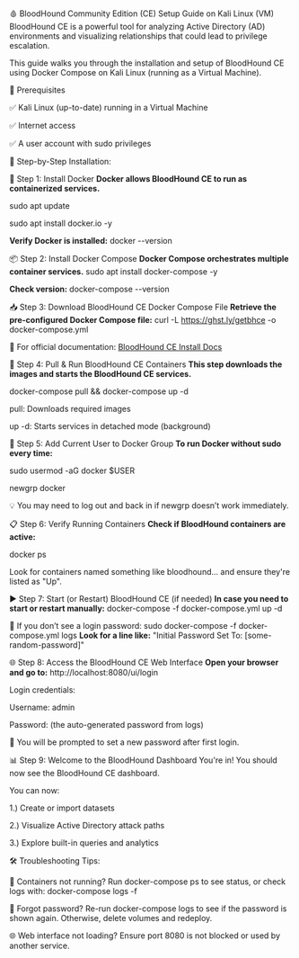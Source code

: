🩸 BloodHound Community Edition (CE) Setup Guide on Kali Linux (VM)
BloodHound CE is a powerful tool for analyzing Active Directory (AD) environments and visualizing relationships that could lead to privilege escalation.

This guide walks you through the installation and setup of BloodHound CE using Docker Compose on Kali Linux (running as a Virtual Machine).

🔧 Prerequisites

✅ Kali Linux (up-to-date) running in a Virtual Machine

✅ Internet access

✅ A user account with sudo privileges

🚀 Step-by-Step Installation:

🐳 Step 1: Install Docker
**Docker allows BloodHound CE to run as containerized services.**

sudo apt update

sudo apt install docker.io -y

**Verify Docker is installed:**
docker --version

📦 Step 2: Install Docker Compose
**Docker Compose orchestrates multiple container services.**
sudo apt install docker-compose -y

**Check version:**
docker-compose --version

📥 Step 3: Download BloodHound CE Docker Compose File
**Retrieve the pre-configured Docker Compose file:**
curl -L https://ghst.ly/getbhce -o docker-compose.yml

🔗 For official documentation:
[BloodHound CE Install Docs](https://bloodhound.specterops.io/get-started/quickstart/community-edition-quickstart)

🔄 Step 4: Pull & Run BloodHound CE Containers
**This step downloads the images and starts the BloodHound CE services.**

docker-compose pull && docker-compose up -d

pull: Downloads required images

up -d: Starts services in detached mode (background)

👤 Step 5: Add Current User to Docker Group
**To run Docker without sudo every time:**

sudo usermod -aG docker $USER

newgrp docker

💡 You may need to log out and back in if newgrp doesn’t work immediately.

📋 Step 6: Verify Running Containers
**Check if BloodHound containers are active:**

docker ps

Look for containers named something like bloodhound... and ensure they're listed as "Up".

▶️ Step 7: Start (or Restart) BloodHound CE (if needed)
**In case you need to start or restart manually:**
docker-compose -f docker-compose.yml up -d

📜 If you don’t see a login password:
sudo docker-compose -f docker-compose.yml logs
**Look for a line like:**
"Initial Password Set To: [some-random-password]"

🌐 Step 8: Access the BloodHound CE Web Interface
**Open your browser and go to:**
http://localhost:8080/ui/login

Login credentials:

Username: admin

Password: (the auto-generated password from logs)

🔐 You will be prompted to set a new password after first login.

📊 Step 9: Welcome to the BloodHound Dashboard
You're in! You should now see the BloodHound CE dashboard.

You can now:

1.) Create or import datasets

2.) Visualize Active Directory attack paths

3.) Explore built-in queries and analytics

🛠️ Troubleshooting Tips:

🔄 Containers not running?
Run docker-compose ps to see status, or check logs with:
docker-compose logs -f

🔐 Forgot password?
Re-run docker-compose logs to see if the password is shown again. Otherwise, delete volumes and redeploy.

🌐 Web interface not loading?
Ensure port 8080 is not blocked or used by another service.
